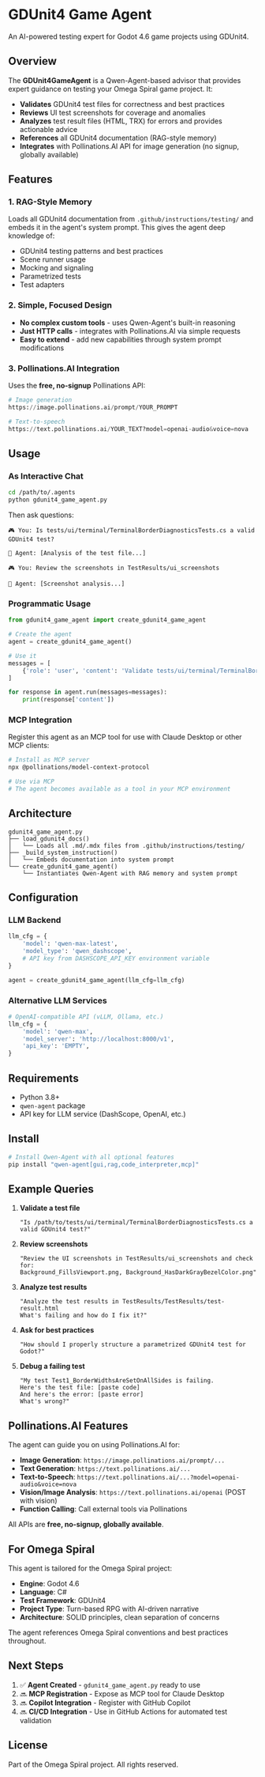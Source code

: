 # GDUnit4 Game Agent

An AI-powered testing expert for Godot 4.6 game projects using GDUnit4.

## Overview

The **GDUnit4GameAgent** is a Qwen-Agent-based advisor that provides expert guidance on testing your Omega Spiral game project. It:

- **Validates** GDUnit4 test files for correctness and best practices
- **Reviews** UI test screenshots for coverage and anomalies
- **Analyzes** test result files (HTML, TRX) for errors and provides actionable advice
- **References** all GDUnit4 documentation (RAG-style memory)
- **Integrates** with Pollinations.AI API for image generation (no signup, globally available)

## Features

### 1. RAG-Style Memory
Loads all GDUnit4 documentation from `.github/instructions/testing/` and embeds it in the agent's system prompt. This gives the agent deep knowledge of:
- GDUnit4 testing patterns and best practices
- Scene runner usage
- Mocking and signaling
- Parametrized tests
- Test adapters

### 2. Simple, Focused Design
- **No complex custom tools** - uses Qwen-Agent's built-in reasoning
- **Just HTTP calls** - integrates with Pollinations.AI via simple requests
- **Easy to extend** - add new capabilities through system prompt modifications

### 3. Pollinations.AI Integration
Uses the **free, no-signup** Pollinations API:
```python
# Image generation
https://image.pollinations.ai/prompt/YOUR_PROMPT

# Text-to-speech
https://text.pollinations.ai/YOUR_TEXT?model=openai-audio&voice=nova
```

## Usage

### As Interactive Chat
```bash
cd /path/to/.agents
python gdunit4_game_agent.py
```

Then ask questions:
```
🎮 You: Is tests/ui/terminal/TerminalBorderDiagnosticsTests.cs a valid GDUnit4 test?

🤖 Agent: [Analysis of the test file...]

🎮 You: Review the screenshots in TestResults/ui_screenshots

🤖 Agent: [Screenshot analysis...]
```

### Programmatic Usage
```python
from gdunit4_game_agent import create_gdunit4_game_agent

# Create the agent
agent = create_gdunit4_game_agent()

# Use it
messages = [
    {'role': 'user', 'content': 'Validate tests/ui/terminal/TerminalBorderDiagnosticsTests.cs'}
]

for response in agent.run(messages=messages):
    print(response['content'])
```

### MCP Integration
Register this agent as an MCP tool for use with Claude Desktop or other MCP clients:

```bash
# Install as MCP server
npx @pollinations/model-context-protocol

# Use via MCP
# The agent becomes available as a tool in your MCP environment
```

## Architecture

```
gdunit4_game_agent.py
├── load_gdunit4_docs()
│   └── Loads all .md/.mdx files from .github/instructions/testing/
├── _build_system_instruction()
│   └── Embeds documentation into system prompt
└── create_gdunit4_game_agent()
    └── Instantiates Qwen-Agent with RAG memory and system prompt
```

## Configuration

### LLM Backend
```python
llm_cfg = {
    'model': 'qwen-max-latest',
    'model_type': 'qwen_dashscope',
    # API key from DASHSCOPE_API_KEY environment variable
}

agent = create_gdunit4_game_agent(llm_cfg=llm_cfg)
```

### Alternative LLM Services
```python
# OpenAI-compatible API (vLLM, Ollama, etc.)
llm_cfg = {
    'model': 'qwen-max',
    'model_server': 'http://localhost:8000/v1',
    'api_key': 'EMPTY',
}
```

## Requirements

- Python 3.8+
- `qwen-agent` package
- API key for LLM service (DashScope, OpenAI, etc.)

## Install

```bash
# Install Qwen-Agent with all optional features
pip install "qwen-agent[gui,rag,code_interpreter,mcp]"
```

## Example Queries

1. **Validate a test file**
   ```
   "Is /path/to/tests/ui/terminal/TerminalBorderDiagnosticsTests.cs a valid GDUnit4 test?"
   ```

2. **Review screenshots**
   ```
   "Review the UI screenshots in TestResults/ui_screenshots and check for:
   Background_FillsViewport.png, Background_HasDarkGrayBezelColor.png"
   ```

3. **Analyze test results**
   ```
   "Analyze the test results in TestResults/TestResults/test-result.html
   What's failing and how do I fix it?"
   ```

4. **Ask for best practices**
   ```
   "How should I properly structure a parametrized GDUnit4 test for Godot?"
   ```

5. **Debug a failing test**
   ```
   "My test Test1_BorderWidthsAreSetOnAllSides is failing.
   Here's the test file: [paste code]
   And here's the error: [paste error]
   What's wrong?"
   ```

## Pollinations.AI Features

The agent can guide you on using Pollinations.AI for:

- **Image Generation**: `https://image.pollinations.ai/prompt/...`
- **Text Generation**: `https://text.pollinations.ai/...`
- **Text-to-Speech**: `https://text.pollinations.ai/...?model=openai-audio&voice=nova`
- **Vision/Image Analysis**: `https://text.pollinations.ai/openai` (POST with vision)
- **Function Calling**: Call external tools via Pollinations

All APIs are **free, no-signup, globally available**.

## For Omega Spiral

This agent is tailored for the Omega Spiral project:

- **Engine**: Godot 4.6
- **Language**: C#
- **Test Framework**: GDUnit4
- **Project Type**: Turn-based RPG with AI-driven narrative
- **Architecture**: SOLID principles, clean separation of concerns

The agent references Omega Spiral conventions and best practices throughout.

## Next Steps

1. ✅ **Agent Created** - `gdunit4_game_agent.py` ready to use
2. 🔜 **MCP Registration** - Expose as MCP tool for Claude Desktop
3. 🔜 **Copilot Integration** - Register with GitHub Copilot
4. 🔜 **CI/CD Integration** - Use in GitHub Actions for automated test validation

## License

Part of the Omega Spiral project. All rights reserved.
